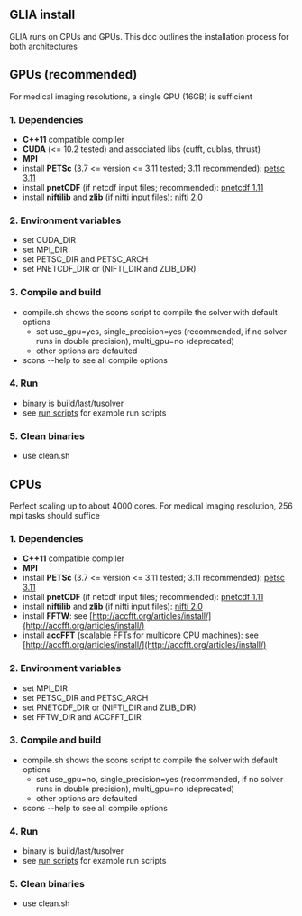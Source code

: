 ## GLIA install
GLIA runs on CPUs and GPUs. This doc outlines the installation process for both architectures

## GPUs (recommended)
For medical imaging resolutions, a single GPU (16GB) is sufficient

### 1. Dependencies
* **C++11** compatible compiler
* **CUDA** (<= 10.2 tested) and associated libs (cufft, cublas, thrust)
* **MPI**
* install **PETSc** (3.7 <= version <= 3.11 tested; 3.11 recommended): [petsc 3.11](https://www.mcs.anl.gov/petsc/mirror/release-snapshots/petsc-lite-3.11.4.tar.gz)
* install **pnetCDF** (if netcdf input files; recommended): [pnetcdf 1.11](http://cucis.ece.northwestern.edu/projects/PnetCDF/Release/pnetcdf-1.11.1.tar.gz)
* install **niftilib** and **zlib** (if nifti input files): [nifti 2.0](https://sourceforge.net/projects/niftilib/files/nifticlib/nifticlib_2_0_0/nifticlib-2.0.0.tar.gz/download)

### 2. Environment variables
* set CUDA_DIR
* set MPI_DIR
* set PETSC_DIR and PETSC_ARCH 
* set PNETCDF_DIR or (NIFTI_DIR and ZLIB_DIR) 

### 3. Compile and build
* compile.sh shows the scons script to compile the solver with default options
  * set use_gpu=yes, single_precision=yes (recommended, if no solver runs in double precision), multi_gpu=no (deprecated)
  * other options are defaulted
* scons --help to see all compile options

### 4. Run
* binary is build/last/tusolver
* see [run scripts](../scripts/README.md) for example run scripts

### 5. Clean binaries
* use clean.sh

## CPUs
Perfect scaling up to about 4000 cores. For medical imaging resolution, 256 mpi tasks should suffice

### 1. Dependencies
* **C++11** compatible compiler
* **MPI**
* install **PETSc** (3.7 <= version <= 3.11 tested; 3.11 recommended): [petsc 3.11](https://www.mcs.anl.gov/petsc/mirror/release-snapshots/petsc-lite-3.11.4.tar.gz)
* install **pnetCDF** (if netcdf input files; recommended): [pnetcdf 1.11](http://cucis.ece.northwestern.edu/projects/PnetCDF/Release/pnetcdf-1.11.1.tar.gz)
* install **niftilib** and **zlib** (if nifti input files): [nifti 2.0](https://sourceforge.net/projects/niftilib/files/nifticlib/nifticlib_2_0_0/nifticlib-2.0.0.tar.gz/download)
* install **FFTW**: see [http://accfft.org/articles/install/](http://accfft.org/articles/install/)
* install **accFFT** (scalable FFTs for multicore CPU machines): see [http://accfft.org/articles/install/](http://accfft.org/articles/install/)

### 2. Environment variables
* set MPI_DIR
* set PETSC_DIR and PETSC_ARCH 
* set PNETCDF_DIR or (NIFTI_DIR and ZLIB_DIR) 
* set FFTW_DIR and ACCFFT_DIR

### 3. Compile and build
* compile.sh shows the scons script to compile the solver with default options
  * set use_gpu=no, single_precision=yes (recommended, if no solver runs in double precision), multi_gpu=no (deprecated)
  * other options are defaulted
* scons --help to see all compile options

### 4. Run
* binary is build/last/tusolver
* see [run scripts](../scripts/README.md) for example run scripts

### 5. Clean binaries
* use clean.sh
